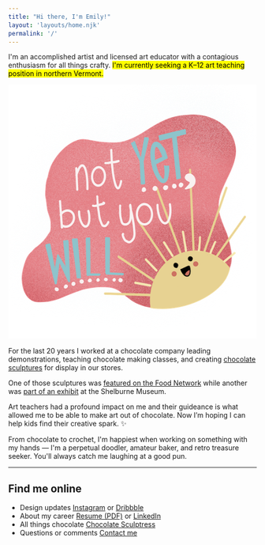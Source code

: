 ```yaml
---
title: "Hi there, I'm Emily!"
layout: 'layouts/home.njk'
permalink: '/'
---
```


I'm an accomplished artist and licensed art educator with a contagious enthusiasm for all things crafty. <mark>I'm currently seeking a K&#8211;12 art teaching position in northern Vermont.</mark>

<img src="images/doodle-not-yet.png" width="550" height="513" loading="lazy" class="doodle-not-yet" alt="A smiling illustrated sun rising from the lower right hand corner, the message says 'Not yet, but you will'" /> 

For the last 20 years I worked at a chocolate company leading demonstrations, teaching chocolate making classes, and creating [chocolate sculptures](https://chocolatesculptress.com) for display in our stores.

One of those sculptures was [featured on the Food Network](https://chocolatesculptress.com/sculptures/cuckoo-clock/) while another was [part of an exhibit](https://chocolatesculptress.com/sculptures/donut-shop/) at the Shelburne Museum.

Art teachers had a profound impact on me and their guideance is what allowed me to be able to make art out of chocolate. Now I’m hoping I can help kids find their creative spark. ✨

From chocolate to crochet, I'm happiest when working on something with my hands &#8212; I'm a perpetual doodler, amateur baker, and retro treasure seeker. You'll always catch me laughing at a good pun.

<hr>

<div class="d-flex d-flex__column flow">
  <h2 class="center">Find me online</h2>
  <ul class="dot-list" role="list">
    <li class="d-flex">
      <span>Design updates</span>
      <span class="dots" aria-hidden="true"></span>
      <span class="align-right">
        <a href="{{ site.social.instagram }}">Instagram</a> or <a href="{{ site.social.dribbble }}">Dribbble</a>
      </span>
    </li>
    <li class="d-flex">
      <span>About my career</span>
      <span class="dots" aria-hidden="true"></span>
      <span class="align-right">
        <a href="resume.pdf" title="View my Resume">Resume (PDF)</a> or <a href="{{ site.social.linkedin }}">LinkedIn</a>
      </span>
    </li>
    <li class="d-flex">
      <span>All things chocolate</span>
      <span class="dots" aria-hidden="true"></span>
      <span class="align-right">
        <a href="https://www.chocolatesculptress.com" title="My chocolate sculpture portfolio">Chocolate Sculptress</a>
      </span>
    </li>
    <li class="d-flex">
      <span>Questions or comments</span>
      <span class="dots" aria-hidden="true"></span>
      <span class="align-right">
        <a href="mailto:emilywjones@gmail.com">Contact me</a>
      </span>
    </li>
  </ul>
</div>